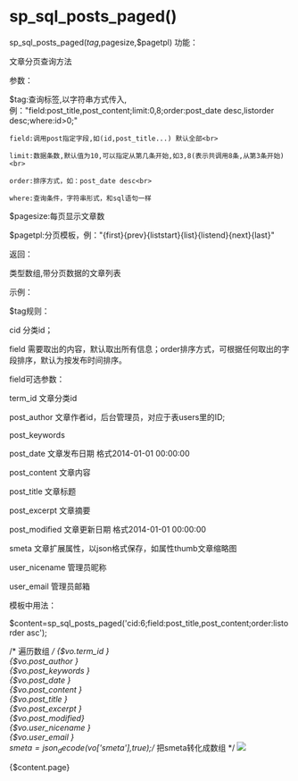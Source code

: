 # sp_sql_posts_paged()

sp_sql_posts_paged($tag,$pagesize,$pagetpl)
功能：

文章分页查询方法

参数：

$tag:查询标签,以字符串方式传入,例："field:post_title,post_content;limit:0,8;order:post_date desc,listorder desc;where:id>0;"

    field:调用post指定字段,如(id,post_title...) 默认全部<br>

    limit:数据条数,默认值为10,可以指定从第几条开始,如3,8(表示共调用8条,从第3条开始)<br>

    order:排序方式，如：post_date desc<br>

    where:查询条件，字符串形式，和sql语句一样

$pagesize:每页显示文章数

$pagetpl:分页模板，例："{first}{prev}{liststart}{list}{listend}{next}{last}"

返回：

类型数组,带分页数据的文章列表

示例：

<? php
$tag='cid:6;field:post_title,post_content;order:listorder asc';
$content=sp_sql_posts_paged($tag); 
$posts=$content['posts'];
$pager=$content['page'];
?>
$tag规则：

cid 分类id；

field 需要取出的内容，默认取出所有信息；order排序方式，可根据任何取出的字段排序，默认为按发布时间排序。

field可选参数：

term_id     文章分类id

post_author     文章作者id，后台管理员，对应于表users里的ID;

post_keywords     

post_date     文章发布日期 格式2014-01-01 00:00:00

post_content     文章内容

post_title     文章标题

post_excerpt     文章摘要

post_modified     文章更新日期 格式2014-01-01 00:00:00

smeta     文章扩展属性，以json格式保存，如属性thumb文章缩略图

user_nicename     管理员昵称

user_email     管理员邮箱

模板中用法：

<php>
$content=sp_sql_posts_paged('cid:6;field:post_title,post_content;order:listorder asc');
</php>

<foreach name="content['posts']" item="vo">  /* 遍历数组 */
    {$vo.term_id }<br>
    {$vo.post_author }<br>
    {$vo.post_keywords }<br>
    {$vo.post_date }<br>
    {$vo.post_content }<br>
    {$vo.post_title }<br>
    {$vo.post_excerpt }<br>
    {$vo.post_modified}<br>
    {$vo.user_nicename }<br>
    {$vo.user_email }<br>
    <php>
    $smeta=json_decode($vo['smeta'],true);/* 把smeta转化成数组 */
    </php>
    <img src="/data/upload/{$smeta.thumb}"/>
</foreach>

<div>{$content.page}</div><!--分页-->